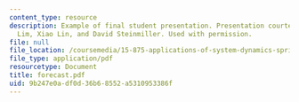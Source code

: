 ```yaml
---
content_type: resource
description: Example of final student presentation. Presentation courtesy of Chris
  Lim, Xiao Lin, and David Steinmiller. Used with permission.
file: null
file_location: /coursemedia/15-875-applications-of-system-dynamics-spring-2004/9b247e0adf0d36b68552a5310953386f_forecast.pdf
file_type: application/pdf
resourcetype: Document
title: forecast.pdf
uid: 9b247e0a-df0d-36b6-8552-a5310953386f
---
```

